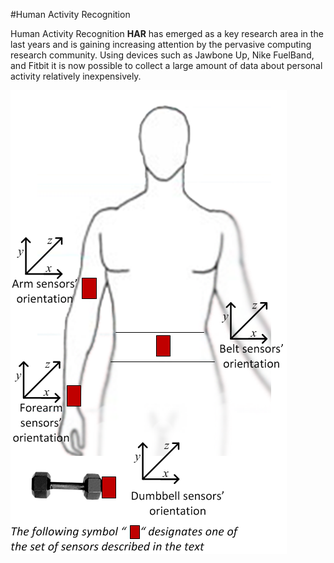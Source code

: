 #Human Activity Recognition

Human Activity Recognition **HAR** has emerged as a key research area in the last years and is gaining increasing attention by the pervasive computing research community. Using devices such as Jawbone Up, Nike FuelBand, and Fitbit it is now possible to collect a large amount of data about personal activity relatively inexpensively.  

![](images/on-body-sensing-schema.png)

